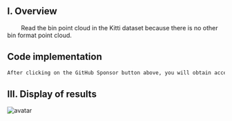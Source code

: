 ##  I. Overview 

   Read the bin point cloud in the Kitti dataset because there is no other bin format point cloud. 

##  Code implementation 

 ```python  
After clicking on the GitHub Sponsor button above, you will obtain access permissions to my private code repository ( https://github.com/slowlon/my_code_bar ) to view this blog code. By searching the code number of this blog, you can find the code you need, code number is: 2024020309574541805
 ```  
##  III. Display of results 

![avatar]( 8e16d06e12d94ed89f861efcb460dffc.png) 

